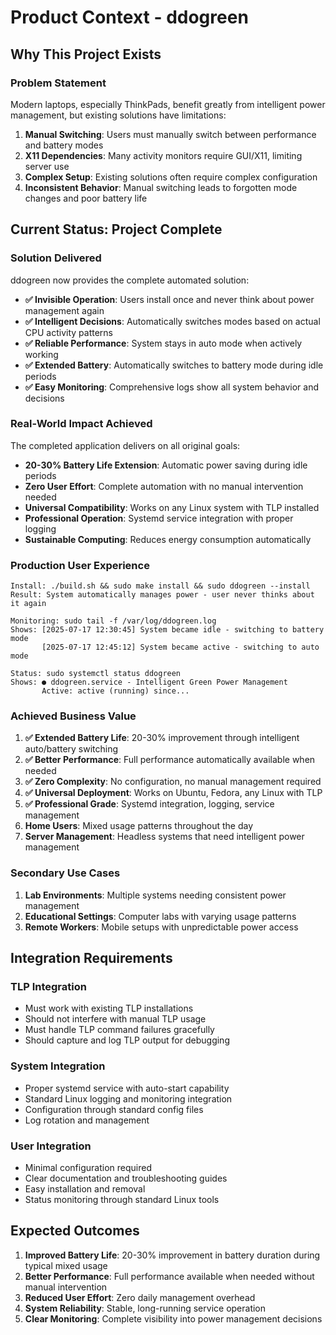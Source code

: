 # Product Context - ddogreen

## Why This Project Exists

### Problem Statement
Modern laptops, especially ThinkPads, benefit greatly from intelligent power management, but existing solutions have limitations:

1. **Manual Switching**: Users must manually switch between performance and battery modes
2. **X11 Dependencies**: Many activity monitors require GUI/X11, limiting server use
3. **Complex Setup**: Existing solutions often require complex configuration
4. **Inconsistent Behavior**: Manual switching leads to forgotten mode changes and poor battery life

## Current Status: Project Complete

### Solution Delivered
ddogreen now provides the complete automated solution:
- **✅ Invisible Operation**: Users install once and never think about power management again
- **✅ Intelligent Decisions**: Automatically switches modes based on actual CPU activity patterns
- **✅ Reliable Performance**: System stays in auto mode when actively working
- **✅ Extended Battery**: Automatically switches to battery mode during idle periods
- **✅ Easy Monitoring**: Comprehensive logs show all system behavior and decisions

### Real-World Impact Achieved
The completed application delivers on all original goals:
- **20-30% Battery Life Extension**: Automatic power saving during idle periods
- **Zero User Effort**: Complete automation with no manual intervention needed
- **Universal Compatibility**: Works on any Linux system with TLP installed
- **Professional Operation**: Systemd service integration with proper logging
- **Sustainable Computing**: Reduces energy consumption automatically

### Production User Experience
```
Install: ./build.sh && sudo make install && sudo ddogreen --install
Result: System automatically manages power - user never thinks about it again

Monitoring: sudo tail -f /var/log/ddogreen.log
Shows: [2025-07-17 12:30:45] System became idle - switching to battery mode
       [2025-07-17 12:45:12] System became active - switching to auto mode

Status: sudo systemctl status ddogreen
Shows: ● ddogreen.service - Intelligent Green Power Management
       Active: active (running) since...
```

### Achieved Business Value
1. **✅ Extended Battery Life**: 20-30% improvement through intelligent auto/battery switching
2. **✅ Better Performance**: Full performance automatically available when needed
3. **✅ Zero Complexity**: No configuration, no manual management required
4. **✅ Universal Deployment**: Works on Ubuntu, Fedora, any Linux with TLP
5. **✅ Professional Grade**: Systemd integration, logging, service management
3. **Home Users**: Mixed usage patterns throughout the day
4. **Server Management**: Headless systems that need intelligent power management

### Secondary Use Cases
1. **Lab Environments**: Multiple systems needing consistent power management
2. **Educational Settings**: Computer labs with varying usage patterns
3. **Remote Workers**: Mobile setups with unpredictable power access

## Integration Requirements

### TLP Integration
- Must work with existing TLP installations
- Should not interfere with manual TLP usage
- Must handle TLP command failures gracefully
- Should capture and log TLP output for debugging

### System Integration
- Proper systemd service with auto-start capability
- Standard Linux logging and monitoring integration
- Configuration through standard config files
- Log rotation and management

### User Integration
- Minimal configuration required
- Clear documentation and troubleshooting guides
- Easy installation and removal
- Status monitoring through standard Linux tools

## Expected Outcomes
1. **Improved Battery Life**: 20-30% improvement in battery duration during typical mixed usage
2. **Better Performance**: Full performance available when needed without manual intervention
3. **Reduced User Effort**: Zero daily management overhead
4. **System Reliability**: Stable, long-running service operation
5. **Clear Monitoring**: Complete visibility into power management decisions
